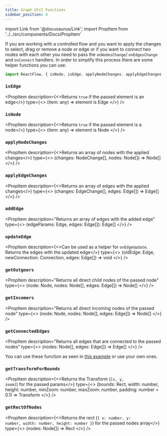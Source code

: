 ```yaml
---
title: Graph Util Functions
sidebar_position: 4
---
```


import Link from '@docusaurus/Link';
import PropItem from '../../src/components/Docs/PropItem'

If you are working with a controlled flow and you want to apply the changes to select, drag or remove a node or edge or if you want to connect two nodes with each other you need to pass the `onNodesChange`/ `onEdgesChange` and `onConnect` handlers. In order to simplify this process there are some helper functions you can use:

```javascript
import ReactFlow, { isNode, isEdge, applyNodeChanges, applyEdgeChanges, addEdge } from 'reactflow';
```

### `isEdge`

<PropItem description={<>Returns <code>true</code> if the passed element is an edge</>} type={<>
(item: any) => element is <Link to="/docs/api/edges/edge-options/#typescript">Edge</Link>
</>} />

### `isNode`

<PropItem description={<>Returns <code>true</code> if the passed element is a node</>} type={<>
(item: any) => element is <Link to="/docs/api/nodes/node-options/#typescript">Node</Link>
</>} />

### `applyNodeChanges`

<PropItem description={<>Returns an array of nodes with the applied changes</>} type={<>
(changes: <Link to="/docs/api/types/#nodechange">NodeChange</Link>[], nodes: <Link to="/docs/api/nodes/node-options/#typescript">Node</Link>[]) => <Link to="/docs/api/nodes/node-options/#typescript">Node</Link>[]
</>} />

### `applyEdgeChanges`

<PropItem description={<>Returns an array of edges with the applied changes</>} type={<>
(changes: <Link to="/docs/api/types/#edgechange">EdgeChange</Link>[], edges: <Link to="/docs/api/edges/edge-options/#typescript">Edge</Link>[]) => <Link to="/docs/api/edges/edge-options/#typescript">Edge</Link>[]
</>} />

### `addEdge`

<PropItem description="Returns an array of edges with the added edge" type={<>
(edgeParams: <Link to="/docs/api/edges/edge-options/#typescript">Edge</Link>, edges: <Link to="/docs/api/edges/edge-options/#typescript">Edge</Link>[]): <Link to="/docs/api/edges/edge-options/#typescript">Edge</Link>[]
</>} />

### `updateEdge`

<PropItem description={<>Can be used as a helper for <code>onEdgeUpdate</code>. Returns the edges with the updated edge</>} type={<>
(oldEdge: <Link to="/docs/api/edges/edge-options/#typescript">Edge</Link>, newConnection: <Link to="/docs/api/types/#connection">Connection</Link>, edges: <Link to="/docs/api/edges/edge-options/#typescript">Edge</Link>[]) => void
</>} />

### `getOutgoers`

<PropItem description="Returns all direct child nodes of the passed node" type={<>
(node: <Link to="/docs/api/nodes/node-options/#typescript">Node</Link>, nodes: <Link to="/docs/api/nodes/node-options/#typescript">Node</Link>[], edges: <Link to="/docs/api/edges/edge-options/#typescript">Edge</Link>[]) => <Link to="/docs/api/nodes/node-options/#typescript">Node</Link>[]
</>} />

### `getIncomers`

<PropItem description="Returns all direct incoming nodes of the passed node" type={<>
(node: <Link to="/docs/api/nodes/node-options/#typescript">Node</Link>, nodes: <Link to="/docs/api/nodes/node-options/#typescript">Node</Link>[], edges: <Link to="/docs/api/edges/edge-options/#typescript">Edge</Link>[]) => <Link to="/docs/api/nodes/node-options/#typescript">Node</Link>[]
</>} />

### `getConnectedEdges`

<PropItem description="Returns all edges that are connected to the passed nodes" type={<>
(nodes: <Link to="/docs/api/nodes/node-options/#typescript">Node</Link>[], edges: <Link to="/docs/api/edges/edge-options/#typescript">Edge</Link>[]) => <Link to="/docs/api/edges/edge-options/#typescript">Edge</Link>[]
</>} />

<div style={{ marginBottom: 15 }}/>

You can use these function as seen in [this example](https://github.com/wbkd/react-flow/blob/main/example/src/Overview/index.tsx#L100) or use your own ones.

### `getTransformForBounds`

<PropItem description={<>Returns the <Link to="/docs/api/types/#transform">Transform</Link> (<code>[x, y, zoom]</code>) for the passed params</>} type={<>
(bounds: <Link to="/docs/api/types/#rect">Rect</Link>, width: number, height: number, minZoom: number, maxZoom: number, padding: number = 0.1) => <Link to="/docs/api/types/#transform">Transform</Link>
</>} />

### `getRectOfNodes`

<PropItem description={<>Returns the <Link to="/docs/api/types/#rect">rect</Link> (<code>&#123; x: number, y: number, width: number, height: number &#125;</code>) for the passed nodes array</>} type={<>
(nodes: <Link to="/docs/api/nodes/node-options/#typescript">Node</Link>[]) => <Link to="/docs/api/types/#rect">Rect</Link>
</>} />
